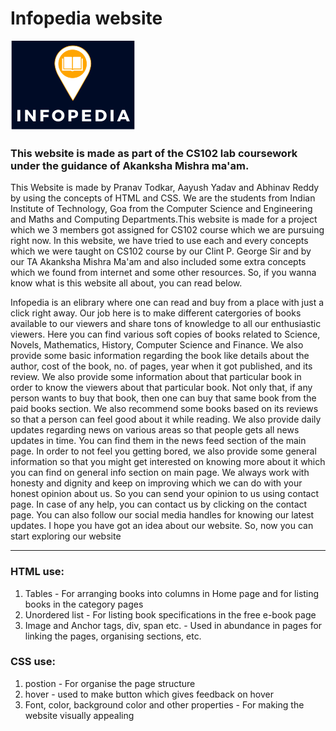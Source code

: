 # Infopedia website
![logo](img/Infopedia.svg)

### This website is made as part of the CS102 lab coursework under the guidance of Akanksha Mishra ma'am.

This Website is made by Pranav Todkar, Aayush Yadav and Abhinav Reddy by using the concepts of HTML and CSS. We are the students from Indian Institute of Technology, Goa from the Computer Science and Engineering and Maths and Computing Departments.This website is made for a project which we 3 members got assigned for CS102 course which we are pursuing right now. In this website, we have tried to use each and every concepts which we were taught on CS102 course by our Clint P. George Sir and by our TA Akanksha Mishra Ma'am and also included some extra concepts which we found from internet and some other resources. So, if you wanna know what is this website all about, you can read below.

Infopedia is an elibrary where one can read and buy from a place with just a click right away. Our job here is to make different catergories of books available to our viewers and share tons of knowledge to all our enthusiastic viewers. Here you can find various soft copies of books related to Science, Novels, Mathematics, History, Computer Science and Finance. We also provide some basic information regarding the book like details about the author, cost of the book, no. of pages, year when it got published, and its review. We also provide some information about that particular book in order to know the viewers about that particular book. Not only that, if any person wants to buy that book, then one can buy that same book from the paid books section. We also recommend some books based on its reviews so that a person can feel good about it while reading. We also provide daily updates regarding news on various areas so that people gets all news updates in time. You can find them in the news feed section of the main page. In order to not feel you getting bored, we also provide some general information so that you might get interested on knowing more about it which you can find on general info section on main page. We always work with honesty and dignity and keep on improving which we can do with your honest opinion about us. So you can send your opinion to us using contact page. In case of any help, you can contact us by clicking on the contact page. You can also follow our social media handles for knowing our latest updates. I hope you have got an idea about our website. So, now you can start exploring our website

---

### HTML use:

1. Tables - For arranging books into columns in Home page and for listing books in the category pages
2. Unordered list - For listing book specifications in the free e-book page
3. Image and Anchor tags, div, span etc. - Used in abundance in pages for linking the pages, organising sections, etc.

### CSS use:
1. postion - For organise the page structure
2. hover - used to make button which gives feedback on hover
3. Font, color, background color and other properties - For making the website visually appealing
